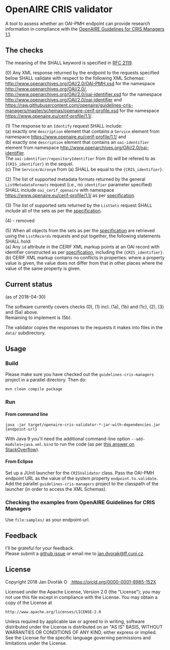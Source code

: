 # OpenAIRE CRIS validator

A tool to assess whether an OAI-PMH endpoint can provide research information
in compliance with the [OpenAIRE Guidelines for CRIS Managers 1.1](https://github.com/openaire/guidelines-cris-managers).


## The checks

The meaning of the SHALL keyword is specified in [RFC 2119](https://www.ietf.org/rfc/rfc2119.txt).

(0) Any XML response returned by the endpoint to the requests specified below SHALL validate with respect to the following XML Schemas:    
<http://www.openarchives.org/OAI/2.0/OAI-PMH.xsd> for the namespace <http://www.openarchives.org/OAI/2.0/>,   
<http://www.openarchives.org/OAI/2.0/oai-identifier.xsd> for the namespace <http://www.openarchives.org/OAI/2.0/oai-identifier> and       
<https://raw.githubusercontent.com/openaire/guidelines-cris-managers/master/schemas/openaire-cerif-profile.xsd> for the namespace <https://www.openaire.eu/cerif-profile/1.1/>.

(1) The response to an `Identify` request SHALL include:  
(a) exactly one `description` element that contains a `Service` element from namespace <https://www.openaire.eu/cerif-profile/1.1/> and    
(b) exactly one `description` element that contains an `oai-identifier` element from namespace <http://www.openarchives.org/OAI/2.0/oai-identifier>.   
The `oai-identifier/repositoryIdentifier` from (b) will be refered to as `{CRIS_identifier}` in the sequel.  
(c) The `Service/Acronym` from (a) SHALL be equal to the `{CRIS_identifier}`.

(2) The list of supported metadata formats returned by the general `ListMetadataFormats` request (i.e., no `identifier` parameter specified) SHALL include
`oai_cerif_openaire` with namespace <https://www.openaire.eu/cerif-profile/1.1/>
as per [specification](http://openaire-guidelines-for-cris-managers.readthedocs.io/en/latest/implementation.html#metadata-format-and-prefix).

(3) The list of supported sets returned by the `ListSets` request SHALL include
all of the sets as per the [specification](http://openaire-guidelines-for-cris-managers.readthedocs.io/en/latest/implementation.html#openaire-oai-pmh-sets).

(4) - removed

(5) When all objects from the sets as per the [specification](http://openaire-guidelines-for-cris-managers.readthedocs.io/en/latest/implementation.html#openaire-oai-pmh-sets)
are retrieved using the `ListRecords` requests and put together, the following statements SHALL hold:    
(a) Any `id` attribute in the CERIF XML markup points at an OAI record with identifier constructed as per [specification](http://openaire-guidelines-for-cris-managers.readthedocs.io/en/latest/implementation.html#oai-identifiers), including the `{CRIS_identifier}`.  
(b) CERIF XML markup contains no conflicts in properties: where a property value is given, the value does not differ from that in other places where the value of the same property is given.


## Current status 
(as of 2018-04-30)

The software currently covers checks (0), (1) incl. (1a), (1b) and (1c), (2), (3) and (5a) above.  
Remaining to implement is (5b).

The validator copies the responses to the requests it makes into files in the `data/` subdirectory.


## Usage

### Build

Please make sure you have checked out the `guidelines-cris-managers` project in a parallel directory.
Then do:

	mvn clean compile package

### Run

#### From command line

	java -jar target/openaire-cris-validator-*-jar-with-dependencies.jar {endpoint-url}

With Java 9 you'll need the additional command-line option `--add-modules=java.xml.bind` to run the code (as per [this answer on StackOverflow](https://stackoverflow.com/a/43574427/7739289)).

#### From Eclipse

Set up a JUnit launcher for the `CRISValidator` class.
Pass the OAI-PMH endpoint URL as the value of the system property `endpoint.to.validate`.
Add the parallel `guidelines-cris-managers` project to the classpath of the launcher (in order to access the XML Schemas).

### Checking the examples from OpenAIRE Guidelines for CRIS Managers

Use `file:samples/` as your endpoint-url.


## Feedback

I'll be grateful for your feedback.  
Please submit a [github issue](https://github.com/jdvorak001/openaire-cris-validator/issues) or email me to [jan.dvorak@ff.cuni.cz](mailto:jan.dvorak@ff.cuni.cz).


## License

Copyright 2018 Jan Dvořák <a href="https://orcid.org/0000-0001-8985-152X" target="orcid.widget" rel="noopener noreferrer" style="vertical-align:top;"><img src="https://orcid.org/sites/default/files/images/orcid_16x16.png" style="width:1em;margin-right:.5em;" alt="ORCID iD icon"> https://orcid.org/0000-0001-8985-152X</a>

Licensed under the Apache License, Version 2.0 (the "License");
you may not use this file except in compliance with the License.
You may obtain a copy of the License at

    http://www.apache.org/licenses/LICENSE-2.0

Unless required by applicable law or agreed to in writing, software
distributed under the License is distributed on an "AS IS" BASIS,
WITHOUT WARRANTIES OR CONDITIONS OF ANY KIND, either express or implied.
See the License for the specific language governing permissions and
limitations under the License.
